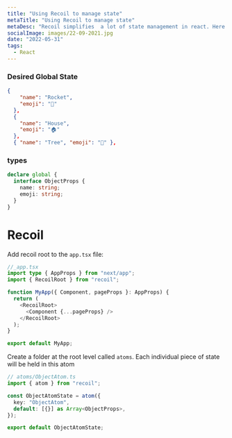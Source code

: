 ```yaml
---
title: "Using Recoil to manage state"
metaTitle: "Using Recoil to manage state"
metaDesc: "Recoil simplifies  a lot of state management in react. Here's how to design an atom"
socialImage: images/22-09-2021.jpg
date: "2022-05-31"
tags:
  - React
---
```


### Desired Global State

```json
{
    "name": "Rocket",
    "emoji": "🚀"
  },
  {
    "name": "House",
    "emoji": "🏠"
  },
  { "name": "Tree", "emoji": "🌳" },
```

### types

```typescript
declare global {
  interface ObjectProps {
    name: string;
    emoji: string;
  }
}
```

# Recoil

Add recoil root to the `app.tsx` file:

```typescript
//_app.tsx
import type { AppProps } from "next/app";
import { RecoilRoot } from "recoil";

function MyApp({ Component, pageProps }: AppProps) {
  return (
    <RecoilRoot>
      <Component {...pageProps} />
    </RecoilRoot>
  );
}

export default MyApp;
```

Create a folder at the root level called `atoms`. Each individual piece of state will be held in this atom

```typescript
// atoms/ObjectAtom.ts
import { atom } from "recoil";

const ObjectAtomState = atom({
  key: "ObjectAtom",
  default: [{}] as Array<ObjectProps>,
});

export default ObjectAtomState;
```
